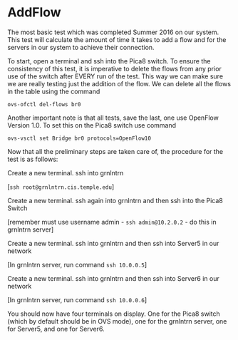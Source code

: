 # AddFlow
The most basic test which was completed Summer 2016 on our system.  This test will calculate the amount
of time it takes to add a flow and for the servers in our system to achieve their connection.

To start, open a terminal and ssh into the Pica8 switch.  To ensure the consistency of this test, it is imperative to
delete the flows from any prior use of the switch after EVERY run of the test.  This way we can make sure we are really 
testing just the addition of the flow.  We can delete all the flows in the table using the command

`ovs-ofctl del-flows br0`

Another important note is that all tests, save the last, one use OpenFlow Version 1.0.  To set this on the Pica8 switch use command

`ovs-vsctl set Bridge br0 protocols=OpenFlow10`

Now that all the preliminary steps are taken care of, the procedure for the test is as follows:

Create a new terminal. ssh into grnlntrn 

[`ssh root@grnlntrn.cis.temple.edu`]

Create a new terminal.  ssh again into grnlntrn and then ssh into the Pica8 Switch 

[remember must use username admin - `ssh admin@10.2.0.2` - do this in grnlntrn server]

Create a new terminal. ssh into grnlntrn and then ssh into Server5 in our network 

[In grnlntrn server, run command `ssh 10.0.0.5`]

Create a new terminal.  ssh into grnlntrn and then ssh into Server6 in our network

[In grnlntrn server, run command `ssh 10.0.0.6`]

You should now have four terminals on display.  One for the Pica8 switch (which by default should be in OVS mode), one for the grnlntrn server, one for Server5, and one for Server6.

